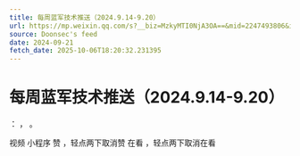 ```yaml
---
title: 每周蓝军技术推送（2024.9.14-9.20）
url: https://mp.weixin.qq.com/s?__biz=MzkyMTI0NjA3OA==&mid=2247493806&idx=1&sn=6ab58faae00a22d0771952a6fd1b3724
source: Doonsec's feed
date: 2024-09-21
fetch_date: 2025-10-06T18:20:32.231395
---
```


# 每周蓝军技术推送（2024.9.14-9.20）

：
，
。

视频
小程序
赞
，轻点两下取消赞
在看
，轻点两下取消在看